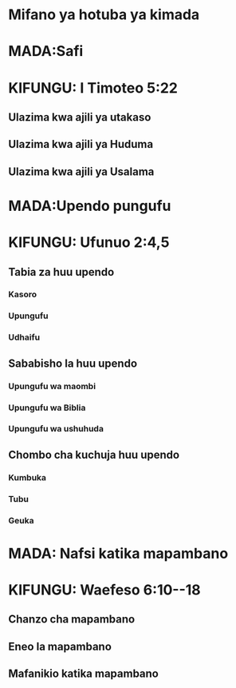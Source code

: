 # Mifano ya hotuba ya kimada

# MADA:Safi

# KIFUNGU: I Timoteo 5:22

## Ulazima kwa ajili ya utakaso

## Ulazima kwa ajili ya Huduma

## Ulazima kwa ajili ya Usalama

# MADA:Upendo pungufu

# KIFUNGU: Ufunuo 2:4,5

## Tabia za huu upendo

### Kasoro

### Upungufu

### Udhaifu

## Sababisho la huu upendo

### Upungufu wa maombi

### Upungufu wa Biblia

### Upungufu wa ushuhuda

## Chombo cha kuchuja huu upendo

### Kumbuka

### Tubu

### Geuka

# MADA: Nafsi katika mapambano

# KIFUNGU: Waefeso 6:10--18

## Chanzo cha mapambano

## Eneo la mapambano

## Mafanikio katika mapambano
